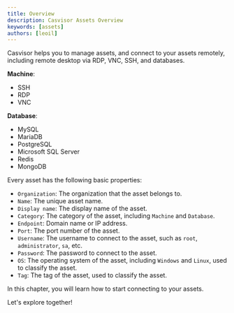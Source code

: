 ```yaml
---
title: Overview
description: Casvisor Assets Overview
keywords: [assets]
authors: [leoil]
---
```


Casvisor helps you to manage assets, and connect to your assets remotely, including remote desktop via RDP, VNC, SSH, and databases.

**Machine**:
- SSH
- RDP
- VNC

**Database**:
- MySQL
- MariaDB
- PostgreSQL
- Microsoft SQL Server
- Redis
- MongoDB

Every asset has the following basic properties:

- `Organization`: The organization that the asset belongs to.
- `Name`: The unique asset name.
- `Display name`: The display name of the asset.
- `Category`: The category of the asset, including `Machine` and `Database`.
- `Endpoint`: Domain name or IP address.
- `Port`: The port number of the asset.
- `Username`: The username to connect to the asset, such as `root`, `administrator`, `sa`, etc.
- `Password`: The password to connect to the asset.
- `OS`: The operating system of the asset, including `Windows` and `Linux`, used to classify the asset.
- `Tag`: The tag of the asset, used to classify the asset.

In this chapter, you will learn how to start connecting to your assets.

Let's explore together!
